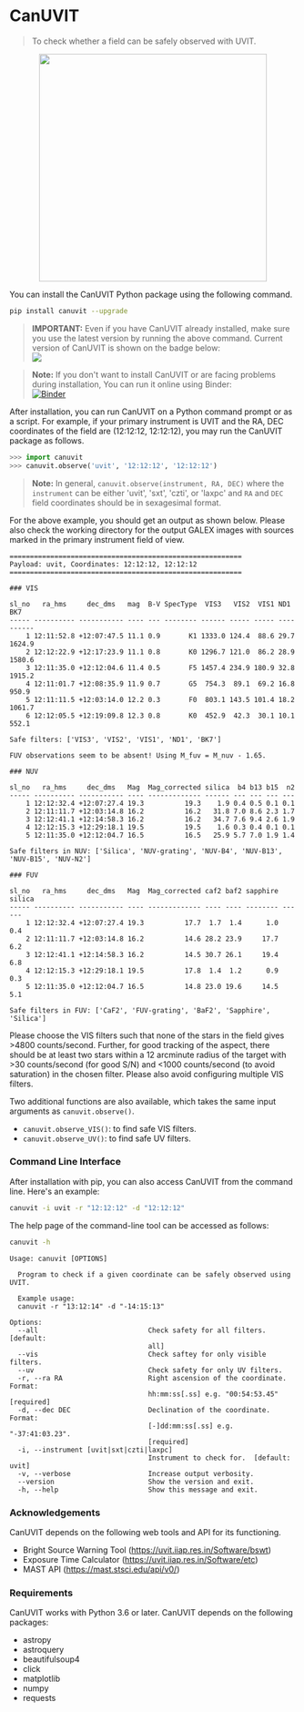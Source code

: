 # **CanUVIT**
> To check whether a field can be safely observed with UVIT.

<p align="center">
<img src="https://i.imgur.com/b0hoB04.png" width="400"/>
</p>


You can install the CanUVIT Python package using the following command.

```bash
pip install canuvit --upgrade
``` 
	
> **IMPORTANT:** Even if you have CanUVIT already installed, make sure you use the latest version by running the above command. Current version of CanUVIT is shown on the badge below: <br> <a href="https://pypi.org/project/canuvit/"><img src="https://img.shields.io/pypi/v/canuvit?style=for-the-badge"/></a> <br>

> **Note:** If you don't want to install CanUVIT or are facing problems during installation, You can run it online using Binder: 
<br> [![Binder](https://mybinder.org/badge_logo.svg)](https://mybinder.org/v2/gh/prajwel/UVIT_notebooks/main?labpath=notebook2_UVIT_VIS_UV_safety_check.ipynb)



After installation, you can run CanUVIT on a Python command prompt or as a script. For example, if your primary instrument is UVIT and the RA, DEC coordinates of the field are (12:12:12, 12:12:12),
you may run the CanUVIT package as follows.

```python
>>> import canuvit
>>> canuvit.observe('uvit', '12:12:12', '12:12:12')
```

> **Note:** In general, `canuvit.observe(instrument, RA, DEC)` where the `instrument` can be either 'uvit', 'sxt', 'czti', or 'laxpc' and `RA` and `DEC` field coordinates should be in sexagesimal format.

For the above example, you should get an output as shown below. Please also check the working directory for the output GALEX images with sources marked in the primary instrument field of view.

```
=========================================================
Payload: uvit, Coordinates: 12:12:12, 12:12:12
=========================================================

### VIS

sl_no   ra_hms     dec_dms   mag  B-V SpecType  VIS3   VIS2  VIS1 ND1   BK7  
----- ---------- ----------- ---- --- -------- ------ ----- ----- ---- ------
    1 12:11:52.8 +12:07:47.5 11.1 0.9       K1 1333.0 124.4  88.6 29.7 1624.9
    2 12:12:22.9 +12:17:23.9 11.1 0.8       K0 1296.7 121.0  86.2 28.9 1580.6
    3 12:11:35.0 +12:12:04.6 11.4 0.5       F5 1457.4 234.9 180.9 32.8 1915.2
    4 12:11:01.7 +12:08:35.9 11.9 0.7       G5  754.3  89.1  69.2 16.8  950.9
    5 12:11:11.5 +12:03:14.0 12.2 0.3       F0  803.1 143.5 101.4 18.2 1061.7
    6 12:12:05.5 +12:19:09.8 12.3 0.8       K0  452.9  42.3  30.1 10.1  552.1

Safe filters: ['VIS3', 'VIS2', 'VIS1', 'ND1', 'BK7']

FUV observations seem to be absent! Using M_fuv = M_nuv - 1.65.

### NUV

sl_no   ra_hms     dec_dms   Mag  Mag_corrected silica  b4 b13 b15  n2
----- ---------- ----------- ---- ------------- ------ --- --- --- ---
    1 12:12:32.4 +12:07:27.4 19.3          19.3    1.9 0.4 0.5 0.1 0.1
    2 12:11:11.7 +12:03:14.8 16.2          16.2   31.8 7.0 8.6 2.3 1.7
    3 12:12:41.1 +12:14:58.3 16.2          16.2   34.7 7.6 9.4 2.6 1.9
    4 12:12:15.3 +12:29:18.1 19.5          19.5    1.6 0.3 0.4 0.1 0.1
    5 12:11:35.0 +12:12:04.7 16.5          16.5   25.9 5.7 7.0 1.9 1.4

Safe filters in NUV: ['Silica', 'NUV-grating', 'NUV-B4', 'NUV-B13', 'NUV-B15', 'NUV-N2']

### FUV

sl_no   ra_hms     dec_dms   Mag  Mag_corrected caf2 baf2 sapphire silica
----- ---------- ----------- ---- ------------- ---- ---- -------- ------
    1 12:12:32.4 +12:07:27.4 19.3          17.7  1.7  1.4      1.0    0.4
    2 12:11:11.7 +12:03:14.8 16.2          14.6 28.2 23.9     17.7    6.2
    3 12:12:41.1 +12:14:58.3 16.2          14.5 30.7 26.1     19.4    6.8
    4 12:12:15.3 +12:29:18.1 19.5          17.8  1.4  1.2      0.9    0.3
    5 12:11:35.0 +12:12:04.7 16.5          14.8 23.0 19.6     14.5    5.1

Safe filters in FUV: ['CaF2', 'FUV-grating', 'BaF2', 'Sapphire', 'Silica']
```

Please choose the VIS filters such that none of the stars in the field gives >4800 counts/second. Further, for good tracking of the aspect, there should be at least two stars within a 12 arcminute radius of the target with >30 counts/second (for good S/N) and <1000 counts/second (to avoid saturation) in the chosen filter. Please also avoid configuring multiple VIS filters. 

Two additional functions are also available, which takes the same input arguments as `canuvit.observe()`.

* `canuvit.observe_VIS()`: to find safe VIS filters.
* `canuvit.observe_UV()`: to find safe UV filters.

### Command Line Interface

After installation with pip, you can also access CanUVIT from the command line. Here's an example:

```bash
canuvit -i uvit -r "12:12:12" -d "12:12:12"
```
The help page of the command-line tool can be accessed as follows:

```bash
canuvit -h
```

```
Usage: canuvit [OPTIONS]

  Program to check if a given coordinate can be safely observed using UVIT.

  Example usage:
  canuvit -r "13:12:14" -d "-14:15:13" 

Options:
  --all                           Check safety for all filters.  [default:
                                  all]
  --vis                           Check saftey for only visible filters.
  --uv                            Check safety for only UV filters.
  -r, --ra RA                     Right ascension of the coordinate. Format:
                                  hh:mm:ss[.ss] e.g. "00:54:53.45"  [required]
  -d, --dec DEC                   Declination of the coordinate. Format:
                                  [-]dd:mm:ss[.ss] e.g. "-37:41:03.23".
                                  [required]
  -i, --instrument [uvit|sxt|czti|laxpc]
                                  Instrument to check for.  [default: uvit]
  -v, --verbose                   Increase output verbosity.
  --version                       Show the version and exit.
  -h, --help                      Show this message and exit.
```

### Acknowledgements

CanUVIT depends on the following web tools and API for its functioning. 

* Bright Source Warning Tool (https://uvit.iiap.res.in/Software/bswt)
* Exposure Time Calculator (https://uvit.iiap.res.in/Software/etc)
* MAST API (https://mast.stsci.edu/api/v0/) 

### Requirements

CanUVIT works with Python 3.6 or later. CanUVIT depends on the following packages:

* astropy
* astroquery
* beautifulsoup4
* click
* matplotlib
* numpy
* requests

